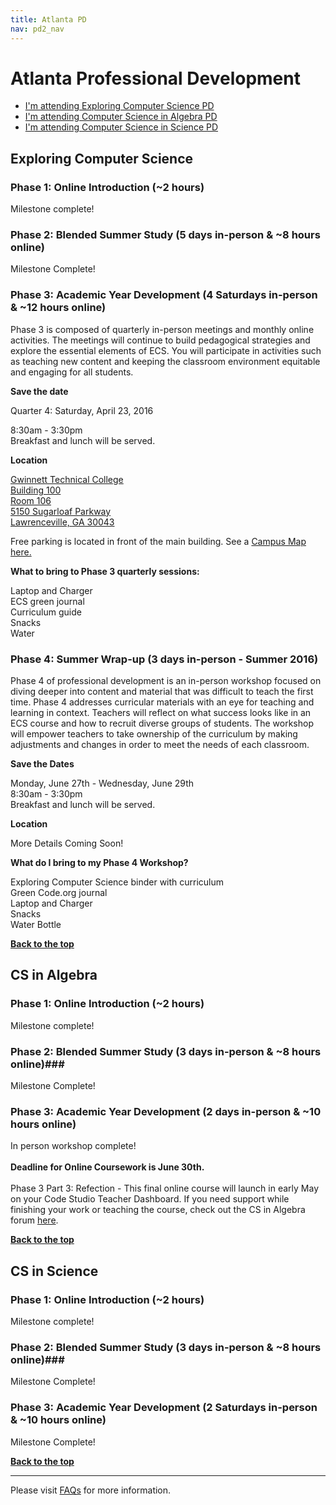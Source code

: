 ```yaml
---
title: Atlanta PD
nav: pd2_nav
---
```

<a id="top"></a>

# Atlanta Professional Development

- [I'm attending Exploring Computer Science PD](#ecs)
- [I'm attending Computer Science in Algebra PD](#algebra)
- [I'm attending Computer Science in Science PD](#science)



<a id="ecs"></a>

## Exploring Computer Science

### Phase 1: Online Introduction  (~2 hours) ###

Milestone complete! 

### Phase 2: Blended Summer Study (5 days in-person & ~8 hours online) ###


Milestone Complete!


### Phase 3: Academic Year Development (4 Saturdays in-person & ~12 hours online) ###

Phase 3 is composed of quarterly in-person meetings and monthly online activities. The meetings will continue to build pedagogical strategies and explore the essential elements of ECS. You will participate in activities such as teaching new content and keeping the classroom environment equitable and engaging for all students.


**Save the date**

Quarter 4: Saturday, April 23, 2016

8:30am - 3:30pm
<br/>
Breakfast and lunch will be served.

**Location**

[Gwinnett Technical College<br/>
Building 100<br/>
Room 106 <br/>
5150 Sugarloaf Parkway<br/>
Lawrenceville, GA 30043<br/>](https://www.google.com/maps/place/5150+Sugarloaf+Pkwy,+Lawrenceville,+GA+30043/@33.9624268,-84.069873,17z/data=!3m1!4b1!4m2!3m1!1s0x88f5bcfcf19da851:0xcf6e02aaf2ac5976)

Free parking is located in front of the main building. See  a [Campus Map here.](/images/gwinnett-tech-campus-map.pdf)

**What to bring to Phase 3 quarterly sessions:**

Laptop and Charger
<br/>
ECS green journal<br/>
Curriculum guide
<br/>
Snacks
<br/>
Water

### Phase 4: Summer Wrap-up (3 days in-person - Summer 2016) ###

Phase 4 of professional development is an in-person workshop focused on diving deeper into content and material that was difficult to teach the first time. Phase 4 addresses curricular materials with an eye for teaching and learning in context. Teachers
will reflect on what success looks like in an ECS course and how to recruit diverse groups of students. The workshop will empower teachers to take ownership of the curriculum by making adjustments and changes in order to meet the needs of each classroom.


**Save the Dates**

Monday, June 27th - Wednesday, June 29th
<br />
8:30am - 3:30pm
<br />
Breakfast and lunch will be served.

**Location**

More Details Coming Soon!

**What do I bring to my Phase 4 Workshop?**

Exploring Computer Science binder with curriculum 
<br />
Green Code.org journal 
<br />
Laptop and Charger<br/>
Snacks<br/>
Water Bottle
<br />

[**Back to the top**](#top)


<a id="algebra"></a>

## CS in Algebra

### Phase 1: Online Introduction (~2 hours) ###

Milestone complete! 

### Phase 2: Blended Summer Study (3 days in-person & ~8 hours online)###



Milestone Complete!


### Phase 3: Academic Year Development (2 days in-person & ~10 hours online) ###
In person workshop complete!<br/><br/>
**Deadline for Online Coursework is June 30th.**<br/>
<br/>
Phase 3 Part 3: Refection - This final online course will launch in early May on your Code Studio Teacher Dashboard. If you need support while finishing your work or teaching the course, check out the CS in Algebra forum [here](http://forum.code.org/c/cs-in-algebra).


[**Back to the top**](#top)

<a id="science"></a>

## CS in Science

### Phase 1: Online Introduction (~2 hours) ###

Milestone complete! 

### Phase 2: Blended Summer Study  (3 days in-person & ~8 hours online)###

Milestone Complete!

### Phase 3: Academic Year Development (2 Saturdays in-person & ~10 hours online) 

Milestone Complete!


[**Back to the top**](#top)

----------
Please visit [FAQs](/educate/pd/15-16/faq) for more information.

<br />
<br />